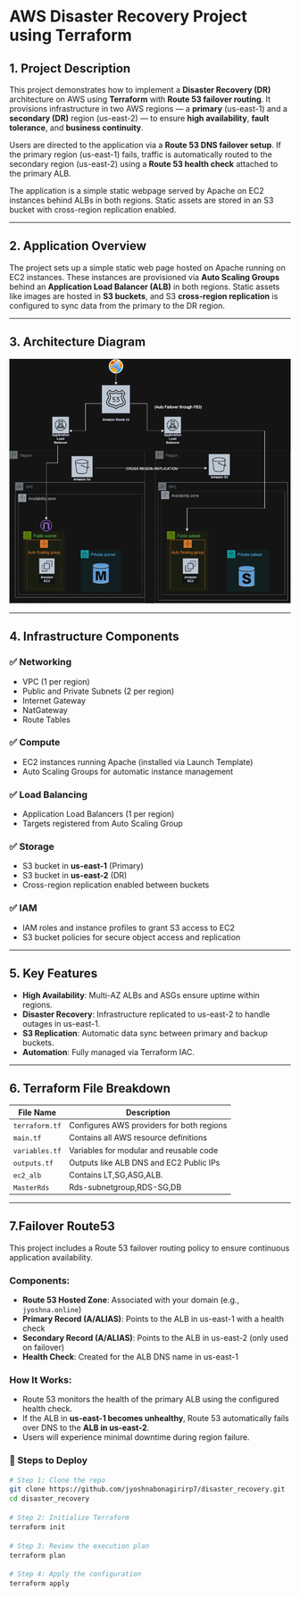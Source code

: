 # AWS Disaster Recovery Project using Terraform

## 1. Project Description

This project demonstrates how to implement a **Disaster Recovery (DR)** architecture on AWS using **Terraform** with **Route 53 failover routing**. It provisions infrastructure in two AWS regions — a **primary** (us-east-1) and a **secondary (DR)** region (us-east-2) — to ensure **high availability**, **fault tolerance**, and **business continuity**.

Users are directed to the application via a **Route 53 DNS failover setup**. If the primary region (us-east-1) fails, traffic is automatically routed to the secondary region (us-east-2) using a **Route 53 health check** attached to the primary ALB.

The application is a simple static webpage served by Apache on EC2 instances behind ALBs in both regions. Static assets are stored in an S3 bucket with cross-region replication enabled.


---

## 2. Application Overview

The project sets up a simple static web page hosted on Apache running on EC2 instances. These instances are provisioned via **Auto Scaling Groups** behind an **Application Load Balancer (ALB)** in both regions. Static assets like images are hosted in **S3 buckets**, and S3 **cross-region replication** is configured to sync data from the primary to the DR region.

---

## 3. Architecture Diagram

![Disaster Recovery Architecture](DS.png)

---

## 4. Infrastructure Components

### ✅ Networking
- VPC (1 per region)
- Public and Private Subnets (2 per region)
- Internet Gateway
- NatGateway
- Route Tables

### ✅ Compute
- EC2 instances running Apache (installed via Launch Template)
- Auto Scaling Groups for automatic instance management

### ✅ Load Balancing
- Application Load Balancers (1 per region)
- Targets registered from Auto Scaling Group

### ✅ Storage
- S3 bucket in **us-east-1** (Primary)
- S3 bucket in **us-east-2** (DR)
- Cross-region replication enabled between buckets

### ✅ IAM
- IAM roles and instance profiles to grant S3 access to EC2
- S3 bucket policies for secure object access and replication

---

## 5. Key Features

- **High Availability**: Multi-AZ ALBs and ASGs ensure uptime within regions.
- **Disaster Recovery**: Infrastructure replicated to us-east-2 to handle outages in us-east-1.
- **S3 Replication**: Automatic data sync between primary and backup buckets.
- **Automation**: Fully managed via Terraform IAC.

---

## 6. Terraform File Breakdown

| File Name      | Description                                      |
|----------------|--------------------------------------------------|
| `terraform.tf` | Configures AWS providers for both regions        |
| `main.tf`      | Contains all AWS resource definitions            |
| `variables.tf` | Variables for modular and reusable code          |
| `outputs.tf`   | Outputs like ALB DNS and EC2 Public IPs          |
| `ec2_alb`      | Contains LT,SG,ASG,ALB.                          |
| `MasterRds`    | Rds-subnetgroup,RDS-SG,DB                        |
---

## 7.Failover Route53
This project includes a Route 53 failover routing policy to ensure continuous application availability.

### Components:
- **Route 53 Hosted Zone**: Associated with your domain (e.g., `jyoshna.online`)
- **Primary Record (A/ALIAS)**: Points to the ALB in us-east-1 with a health check
- **Secondary Record (A/ALIAS)**: Points to the ALB in us-east-2 (only used on failover)
- **Health Check**: Created for the ALB DNS name in us-east-1

### How It Works:
- Route 53 monitors the health of the primary ALB using the configured health check.
- If the ALB in **us-east-1 becomes unhealthy**, Route 53 automatically fails over DNS to the **ALB in us-east-2**.
- Users will experience minimal downtime during region failure.

### 🚀 Steps to Deploy

```bash
# Step 1: Clone the repo
git clone https://github.com/jyoshnabonagirirp7/disaster_recovery.git
cd disaster_recovery

# Step 2: Initialize Terraform
terraform init

# Step 3: Review the execution plan
terraform plan

# Step 4: Apply the configuration
terraform apply

